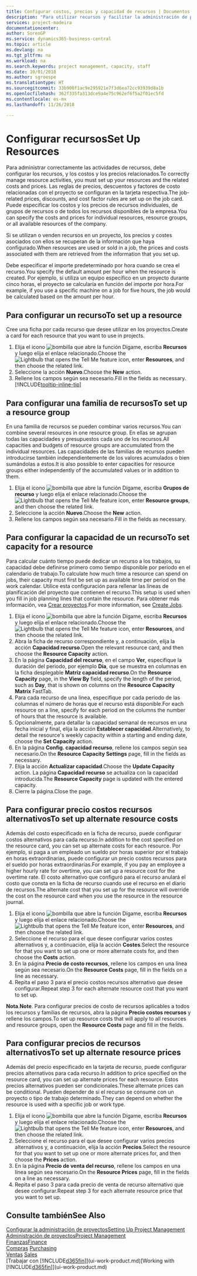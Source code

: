 ```yaml
---
title: Configurar costos, precios y capacidad de recursos | Documentos de Microsoft
description: "Para utilizar recursos y facilitar la administración de proyectos, especifique costes y precios para recursos individuales o grupos de recursos, y configure la capacidad de recursos."
services: project-madeira
documentationcenter: 
author: SorenGP
ms.service: dynamics365-business-central
ms.topic: article
ms.devlang: na
ms.tgt_pltfrm: na
ms.workload: na
ms.search.keywords: project management, capacity, staff
ms.date: 10/01/2018
ms.author: sgroespe
ms.translationtype: HT
ms.sourcegitcommit: 33b900f1ac9e295921e7f3d6ea72cc93939d8a1b
ms.openlocfilehash: 362f335fa313dce9a4e75c962ef6f5a2f01ec5fd
ms.contentlocale: es-mx
ms.lasthandoff: 11/26/2018

---
```

# <a name="set-up-resources"></a><span data-ttu-id="d6c69-103">Configurar recursos</span><span class="sxs-lookup"><span data-stu-id="d6c69-103">Set Up Resources</span></span>
<span data-ttu-id="d6c69-104">Para administrar correctamente las actividades de recursos, debe configurar los recursos, y los costos y los precios relacionados.</span><span class="sxs-lookup"><span data-stu-id="d6c69-104">To correctly manage resource activities, you must set up your resources and the related costs and prices.</span></span> <span data-ttu-id="d6c69-105">Las reglas de precios, descuentos y factores de costo relacionadas con el proyecto se configuran en la tarjeta respectiva.</span><span class="sxs-lookup"><span data-stu-id="d6c69-105">The job-related prices, discounts, and cost factor rules are set up on the job card.</span></span> <span data-ttu-id="d6c69-106">Puede especificar los costos y los precios de recursos individuales, de grupos de recursos o de todos los recursos disponibles de la empresa.</span><span class="sxs-lookup"><span data-stu-id="d6c69-106">You can specify the costs and prices for individual resources, resource groups, or all available resources of the company.</span></span>

<span data-ttu-id="d6c69-107">Si se utilizan o venden recursos en un proyecto, los precios y costes asociados con ellos se recuperan de la información que haya configurado.</span><span class="sxs-lookup"><span data-stu-id="d6c69-107">When resources are used or sold in a job, the prices and costs associated with them are retrieved from the information that you set up.</span></span>

<span data-ttu-id="d6c69-108">Debe especificar el importe predeterminado por hora cuando se crea el recurso.</span><span class="sxs-lookup"><span data-stu-id="d6c69-108">You specify the default amount per hour when the resource is created.</span></span> <span data-ttu-id="d6c69-109">Por ejemplo, si utiliza un equipo específico en un proyecto durante cinco horas, el proyecto se calcularía en función del importe por hora.</span><span class="sxs-lookup"><span data-stu-id="d6c69-109">For example, if you use a specific machine on a job for five hours, the job would be calculated based on the amount per hour.</span></span>

## <a name="to-set-up-a-resource"></a><span data-ttu-id="d6c69-110">Para configurar un recurso</span><span class="sxs-lookup"><span data-stu-id="d6c69-110">To set up a resource</span></span>
<span data-ttu-id="d6c69-111">Cree una ficha por cada recurso que desee utilizar en los proyectos.</span><span class="sxs-lookup"><span data-stu-id="d6c69-111">Create a card for each resource that you want to use in projects.</span></span>

1. <span data-ttu-id="d6c69-112">Elija el icono ![bombilla que abre la función Dígame](media/ui-search/search_small.png "Dígame que desea hacer"), escriba **Recursos** y luego elija el enlace relacionado.</span><span class="sxs-lookup"><span data-stu-id="d6c69-112">Choose the ![Lightbulb that opens the Tell Me feature](media/ui-search/search_small.png "Tell me what you want to do") icon, enter **Resources**, and then choose the related link.</span></span>
2. <span data-ttu-id="d6c69-113">Seleccione la acción **Nuevo**.</span><span class="sxs-lookup"><span data-stu-id="d6c69-113">Choose the **New** action.</span></span>
3. <span data-ttu-id="d6c69-114">Rellene los campos según sea necesario.</span><span class="sxs-lookup"><span data-stu-id="d6c69-114">Fill in the fields as necessary.</span></span> [!INCLUDE[tooltip-inline-tip](includes/tooltip-inline-tip_md.md)]  

## <a name="to-set-up-a-resource-group"></a><span data-ttu-id="d6c69-115">Para configurar una familia de recursos</span><span class="sxs-lookup"><span data-stu-id="d6c69-115">To set up a resource group</span></span>
<span data-ttu-id="d6c69-116">En una familia de recursos se pueden combinar varios recursos.</span><span class="sxs-lookup"><span data-stu-id="d6c69-116">You can combine several resources in one resource group.</span></span> <span data-ttu-id="d6c69-117">En ellas se agrupan todas las capacidades y presupuestos cada uno de los recursos.</span><span class="sxs-lookup"><span data-stu-id="d6c69-117">All capacities and budgets of resource groups are accumulated from the individual resources.</span></span> <span data-ttu-id="d6c69-118">Las capacidades de las familias de recursos pueden introducirse también independientemente de los valores acumulados o bien sumándolas a estos.</span><span class="sxs-lookup"><span data-stu-id="d6c69-118">It is also possible to enter capacities for resource groups either independently of the accumulated values or in addition to them.</span></span>

1. <span data-ttu-id="d6c69-119">Elija el icono ![bombilla que abre la función Dígame](media/ui-search/search_small.png "Dígame que desea hacer"), escriba **Grupos de recurso** y luego elija el enlace relacionado.</span><span class="sxs-lookup"><span data-stu-id="d6c69-119">Choose the ![Lightbulb that opens the Tell Me feature](media/ui-search/search_small.png "Tell me what you want to do") icon, enter **Resource groups**, and then choose the related link.</span></span>
2. <span data-ttu-id="d6c69-120">Seleccione la acción **Nuevo**.</span><span class="sxs-lookup"><span data-stu-id="d6c69-120">Choose the **New** action.</span></span>
3. <span data-ttu-id="d6c69-121">Rellene los campos según sea necesario.</span><span class="sxs-lookup"><span data-stu-id="d6c69-121">Fill in the fields as necessary.</span></span>

## <a name="to-set-capacity-for-a-resource"></a><span data-ttu-id="d6c69-122">Para configurar la capacidad de un recurso</span><span class="sxs-lookup"><span data-stu-id="d6c69-122">To set capacity for a resource</span></span>
<span data-ttu-id="d6c69-123">Para calcular cuánto tiempo puede dedicar un recurso a los trabajos, su capacidad debe definirse primero como tiempo disponible por periodo en el calendario de trabajo.</span><span class="sxs-lookup"><span data-stu-id="d6c69-123">To calculate how much time a resource can spend on jobs, their capacity must first be set up as available time per period on the work calendar.</span></span> <span data-ttu-id="d6c69-124">Utilice esta configuración para rellenar las líneas de planificación del proyecto que contienen el recurso.</span><span class="sxs-lookup"><span data-stu-id="d6c69-124">This setup is used when you fill in job planning lines that contain the resource.</span></span> <span data-ttu-id="d6c69-125">Para obtener más información, vea [Crear proyectos](projects-how-create-jobs.md).</span><span class="sxs-lookup"><span data-stu-id="d6c69-125">For more information, see [Create Jobs](projects-how-create-jobs.md).</span></span>

1. <span data-ttu-id="d6c69-126">Elija el icono ![bombilla que abre la función Dígame](media/ui-search/search_small.png "Dígame que desea hacer"), escriba **Recursos** y luego elija el enlace relacionado.</span><span class="sxs-lookup"><span data-stu-id="d6c69-126">Choose the ![Lightbulb that opens the Tell Me feature](media/ui-search/search_small.png "Tell me what you want to do") icon, enter **Resources**, and then choose the related link.</span></span>
2. <span data-ttu-id="d6c69-127">Abra la ficha de recurso correspondiente y, a continuación, elija la acción **Capacidad recurso**.</span><span class="sxs-lookup"><span data-stu-id="d6c69-127">Open the relevant resource card, and then choose the **Resource Capacity** action.</span></span>
3. <span data-ttu-id="d6c69-128">En la página **Capacidad del recurso**, en el campo **Ver**, especifique la duración del periodo, por ejemplo **Día**, que se muestra en columnas en la ficha desplegable **Matriz capacidad recurso**.</span><span class="sxs-lookup"><span data-stu-id="d6c69-128">On the **Resource Capacity** page, in the **View By** field, specify the length of the period, such as **Day**, that is shown on columns on the **Resource Capacity Matrix** FastTab.</span></span>
4. <span data-ttu-id="d6c69-129">Para cada recurso de una línea, especifique por cada periodo de las columnas el número de horas que el recurso está disponible.</span><span class="sxs-lookup"><span data-stu-id="d6c69-129">For each resource on a line, specify for each period on the columns the number of hours that the resource is available.</span></span>
5. <span data-ttu-id="d6c69-130">Opcionalmente, para detallar la capacidad semanal de recursos en una fecha inicial y final, elija la acción **Establecer capacidad**.</span><span class="sxs-lookup"><span data-stu-id="d6c69-130">Alternatively, to detail the resource's weekly capacity within a starting and ending date, choose the **Set Capacity** action.</span></span>
6. <span data-ttu-id="d6c69-131">En la página **Config. capacidad recurso**, rellene los campos según sea necesario.</span><span class="sxs-lookup"><span data-stu-id="d6c69-131">On the **Resource Capacity Settings** page, fill in the fields as necessary.</span></span>
7. <span data-ttu-id="d6c69-132">Elija la acción **Actualizar capacidad**.</span><span class="sxs-lookup"><span data-stu-id="d6c69-132">Choose the **Update Capacity** action.</span></span> <span data-ttu-id="d6c69-133">La página **Capacidad recurso** se actualiza con la capacidad introducida.</span><span class="sxs-lookup"><span data-stu-id="d6c69-133">The **Resource Capacity** page is updated with the entered capacity.</span></span>
8. <span data-ttu-id="d6c69-134">Cierre la página.</span><span class="sxs-lookup"><span data-stu-id="d6c69-134">Close the page.</span></span>

## <a name="to-set-up-alternate-resource-costs"></a><span data-ttu-id="d6c69-135">Para configurar precio costos recursos alternativos</span><span class="sxs-lookup"><span data-stu-id="d6c69-135">To set up alternate resource costs</span></span>
<span data-ttu-id="d6c69-136">Además del costo especificado en la ficha de recurso, puede configurar costos alternativos para cada recurso.</span><span class="sxs-lookup"><span data-stu-id="d6c69-136">In addition to the cost specified on the resource card, you can set up alternate costs for each resource.</span></span> <span data-ttu-id="d6c69-137">Por ejemplo, si paga a un empleado un sueldo por horas superior por el trabajo en horas extraordinarias, puede configurar un precio costos recursos para el sueldo por horas extraordinarias.</span><span class="sxs-lookup"><span data-stu-id="d6c69-137">For example, if you pay an employee a higher hourly rate for overtime, you can set up a resource cost for the overtime rate.</span></span> <span data-ttu-id="d6c69-138">El costo alternativo que configuró para el recurso anulará el costo que consta en la ficha de recurso cuando use el recurso en el diario de recursos.</span><span class="sxs-lookup"><span data-stu-id="d6c69-138">The alternate cost that you set up for the resource will override the cost on the resource card when you use the resource in the resource journal.</span></span>

1. <span data-ttu-id="d6c69-139">Elija el icono ![bombilla que abre la función Dígame](media/ui-search/search_small.png "Dígame que desea hacer"), escriba **Recursos** y luego elija el enlace relacionado.</span><span class="sxs-lookup"><span data-stu-id="d6c69-139">Choose the ![Lightbulb that opens the Tell Me feature](media/ui-search/search_small.png "Tell me what you want to do") icon, enter **Resources**, and then choose the related link.</span></span>  
2. <span data-ttu-id="d6c69-140">Seleccione el recurso para el que desee configurar varios costes alternativos y, a continuación, elija la acción **Costes**.</span><span class="sxs-lookup"><span data-stu-id="d6c69-140">Select the resource for that you want to set up one or more alternate costs for, and then choose the **Costs** action.</span></span>  
3. <span data-ttu-id="d6c69-141">En la página **Precio de costo recursos**, rellene los campos en una línea según sea necesario.</span><span class="sxs-lookup"><span data-stu-id="d6c69-141">On the **Resource Costs** page, fill in the fields on a line as necessary.</span></span>  
4. <span data-ttu-id="d6c69-142">Repita el paso 3 para el precio costos recursos alternativo que desee configurar.</span><span class="sxs-lookup"><span data-stu-id="d6c69-142">Repeat step 3 for each alternate resource cost that you want to set up.</span></span>

<span data-ttu-id="d6c69-143">**Nota**.</span><span class="sxs-lookup"><span data-stu-id="d6c69-143">**Note**.</span></span> <span data-ttu-id="d6c69-144">Para configurar precios de costo de recursos aplicables a todos los recursos y familias de recursos, abra la página **Precio costos recursos** y rellene los campos.</span><span class="sxs-lookup"><span data-stu-id="d6c69-144">To set up resource costs that will apply to all resources and resource groups, open the **Resource Costs** page and fill in the fields.</span></span>

## <a name="to-set-up-alternate-resource-prices"></a><span data-ttu-id="d6c69-145">Para configurar precios de recursos alternativos</span><span class="sxs-lookup"><span data-stu-id="d6c69-145">To set up alternate resource prices</span></span>
<span data-ttu-id="d6c69-146">Además del precio especificado en la tarjeta de recurso, puede configurar precios alternativos para cada recurso.</span><span class="sxs-lookup"><span data-stu-id="d6c69-146">In addition to price specified on the resource card, you can set up alternate prices for each resource.</span></span> <span data-ttu-id="d6c69-147">Estos precios alternativos pueden ser condicionales.</span><span class="sxs-lookup"><span data-stu-id="d6c69-147">These alternate prices can be conditional.</span></span> <span data-ttu-id="d6c69-148">Pueden depender de si el recurso se consume con un proyecto o tipo de trabajo determinado.</span><span class="sxs-lookup"><span data-stu-id="d6c69-148">They can depend on whether the resource is used with a specific job or work type.</span></span>

1. <span data-ttu-id="d6c69-149">Elija el icono ![bombilla que abre la función Dígame](media/ui-search/search_small.png "Dígame que desea hacer"), escriba **Recursos** y luego elija el enlace relacionado.</span><span class="sxs-lookup"><span data-stu-id="d6c69-149">Choose the ![Lightbulb that opens the Tell Me feature](media/ui-search/search_small.png "Tell me what you want to do") icon, enter **Resources**, and then choose the related link.</span></span>
2. <span data-ttu-id="d6c69-150">Seleccione el recurso para el que desee configurar varios precios alternativos y, a continuación, elija la acción **Precios**.</span><span class="sxs-lookup"><span data-stu-id="d6c69-150">Select the resource for that you want to set up one or more alternate prices for, and then choose the **Prices** action.</span></span>
3. <span data-ttu-id="d6c69-151">En la página **Precio de venta del recurso**, rellene los campos en una línea según sea necesario.</span><span class="sxs-lookup"><span data-stu-id="d6c69-151">On the **Resource Prices** page, fill in the fields on a line as necessary.</span></span>
4. <span data-ttu-id="d6c69-152">Repita el paso 3 para cada precio de venta de recurso alternativo que desee configurar.</span><span class="sxs-lookup"><span data-stu-id="d6c69-152">Repeat step 3 for each alternate resource price that you want to set up.</span></span>

## <a name="see-also"></a><span data-ttu-id="d6c69-153">Consulte también</span><span class="sxs-lookup"><span data-stu-id="d6c69-153">See Also</span></span>
[<span data-ttu-id="d6c69-154">Configurar la administración de proyectos</span><span class="sxs-lookup"><span data-stu-id="d6c69-154">Setting Up Project Management</span></span>](projects-setup-projects.md)  
[<span data-ttu-id="d6c69-155">Administración de proyectos</span><span class="sxs-lookup"><span data-stu-id="d6c69-155">Project Management</span></span>](projects-manage-projects.md)  
[<span data-ttu-id="d6c69-156">Finanzas</span><span class="sxs-lookup"><span data-stu-id="d6c69-156">Finance</span></span>](finance.md)  
<span data-ttu-id="d6c69-157">[Compras](purchasing-manage-purchasing.md)       </span><span class="sxs-lookup"><span data-stu-id="d6c69-157">[Purchasing](purchasing-manage-purchasing.md)       </span></span>  
<span data-ttu-id="d6c69-158">[Ventas](sales-manage-sales.md)    </span><span class="sxs-lookup"><span data-stu-id="d6c69-158">[Sales](sales-manage-sales.md)    </span></span>  
<span data-ttu-id="d6c69-159">[Trabajar con [!INCLUDE[d365fin](includes/d365fin_md.md)]](ui-work-product.md)</span><span class="sxs-lookup"><span data-stu-id="d6c69-159">[Working with [!INCLUDE[d365fin](includes/d365fin_md.md)]](ui-work-product.md)</span></span>  


